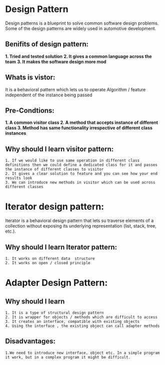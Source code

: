 # Design Pattern

Design patterns is a blueprint to solve common software design problems. Some of the design patterns are widely used in 
automotive development.

## Benifits of design pattern:

  **1. Tried and tested solution**
  **2. It gives a common language across the team**
  **3. It makes the software design more mod**

## Whats is vistor:

It is a behavioral pattern which lets us to operate Algorithm / feature independent of the instance being passed

## Pre-Condtions:

  **1. A common visitor class
    2. A method that accepts instance of different class
    3. Method has same functionality irrespective of different class instances**
	
## Why should I  learn visitor pattern:

	1. If we would like to use same operation in different class definitions then we could define a dedicated class for it and passes the instance of different classes to visitor 
	2. It gives a clear solution to feature and you can see how your end results look
	3. We can introduce new methods in visitor which can be used across different classes
  
# Iterator design pattern:

Iterator is a behavioral design pattern that lets su traverse elements of a collection without exposing its underlying representation (list, stack, tree, etc.).

## Why should I  learn Iterator pattern:
	1. It works on different data  structure
  	2. It works on open / closed principle

  
# Adapter Design Pattern:

## Why should I  learn 
	1. It is a type of structural design pattern
	2. It is wrapper for objects / methods which are difficult to access
	3. It creates an interface, compatible with existing objects
	4. Using the interface , the existing object can call adapter methods

## Disadvantages:

  	1.We need to introduce new interface, object etc. In a simple program it work, but in a complex program it might be difficult.



